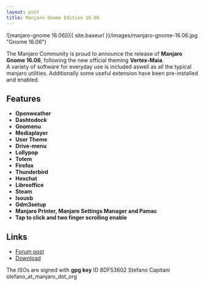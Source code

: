 ```yaml
---
layout: post
title: Manjaro Gnome Edition 16.06
---
```


![manjaro-gnome 16.06]({{ site.baseurl }}/images/manjaro-gnome-16.06.jpg "Gnome 16.06")

The Manjaro Community is proud to announce the release of **Manjaro Gnome 16.06**, following the new official theming **Vertex-Maia**.  
A variety of software for everyday use is included aswell as all the typical manjaro utilities. Additionally some useful extension have been pre-installed and enabled.  

## Features

* **Openweather**
* **Dashtodock**
* **Gnomenu**
* **Mediaplayer**
* **User Theme**
* **Drive-menu**
* **Lollypop**
* **Totem**
* **Firefox**
* **Thunderbird**
* **Hexchat**
* **Libreoffice**
* **Steam**
* **Isousb**
* **Gdm3setup**
* **Manjaro Printer, Manjaro Settings Manager and Pamac**
* **Tap to click and two finger scrolling enable** 

## Links

* [Forum post](https://forum.manjaro.org/t/manjaro-gnome-16-06/)
* [Download](https://sourceforge.net/projects/manjarolinux/files/community/Gnome/2016.06/)

The ISOs are signed with **gpg key** ID 8DF53602 Stefano Capitani stefano_at_manjaro_dot_org
